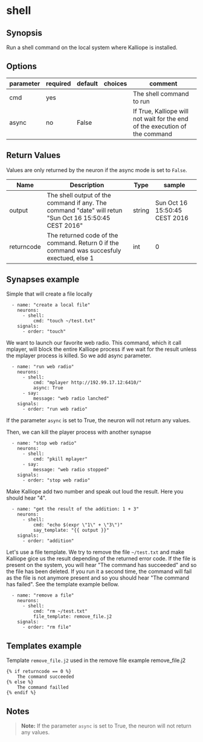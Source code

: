 # shell

## Synopsis

Run a shell command on the local system where Kalliope is installed.


## Options

| parameter | required | default | choices  | comment                                                                     |
|-----------|----------|---------|----------|-----------------------------------------------------------------------------|
| cmd       | yes      |         |          | The shell command to run                                                    |
| async     | no       | False   |          | If True, Kalliope will not wait for the end of the execution of the command |


## Return Values

Values are only returned by the neuron if the async mode is set to `False`.

| Name       | Description                                                                                           | Type   | sample                        |
|------------|-------------------------------------------------------------------------------------------------------|--------|-------------------------------|
| output     | The shell output of the command if any. The command "date" will retun "Sun Oct 16 15:50:45 CEST 2016" | string | Sun Oct 16 15:50:45 CEST 2016 |
| returncode | The returned code of the command. Return 0 if the command was succesfuly exectued, else 1             | int    | 0                             |


## Synapses example

Simple that will create a file locally
```
  - name: "create a local file"
    neurons:
      - shell:
          cmd: "touch ~/test.txt"
    signals:
      - order: "touch"
```

We want to launch our favorite web radio. This command, which it call mplayer, will block the entire Kalliope process if we 
wait for the result unless the mplayer process is killed. So we add async parameter. 
``` 
  - name: "run web radio"
    neurons:
      - shell:
          cmd: "mplayer http://192.99.17.12:6410/"
          async: True
      - say:
          message: "web radio lanched"
    signals:
      - order: "run web radio"
```
If the parameter `async` is set to True, the neuron will not return any values.


Then, we can kill the player process with another synapse
```
  - name: "stop web radio"
    neurons:
      - shell:
          cmd: "pkill mplayer"
      - say:
          message: "web radio stopped"
    signals:
      - order: "stop web radio"
```

Make Kalliope add two number and speak out loud the result. Here you should hear "4".
```
  - name: "get the result of the addition: 1 + 3"
    neurons:
      - shell:
          cmd: "echo $(expr \"1\" + \"3\")"
          say_template: "{{ output }}"
    signals:
      - order: "addition"
```

Let's use a file template. We try to remove the file `~/test.txt` and make Kalliope gice us the result depending of the 
returned error code.
If the file is present on the system, you will hear "The command has succeeded" and so the file has been deleted. 
If you run it a second time, the command will fail as the file is not anymore present and so you should hear 
"The command has failed". See the template example bellow.
```
  - name: "remove a file"
    neurons:
      - shell:
          cmd: "rm ~/test.txt"
          file_template: remove_file.j2
    signals:
      - order: "rm file"
```

## Templates example 

Template `remove_file.j2` used in the remove file example remove_file.j2
```
{% if returncode == 0 %}
    The command succeeded
{% else %}
    The command failled
{% endif %}
```

## Notes

> **Note:** If the parameter `async` is set to True, the neuron will not return any values.
